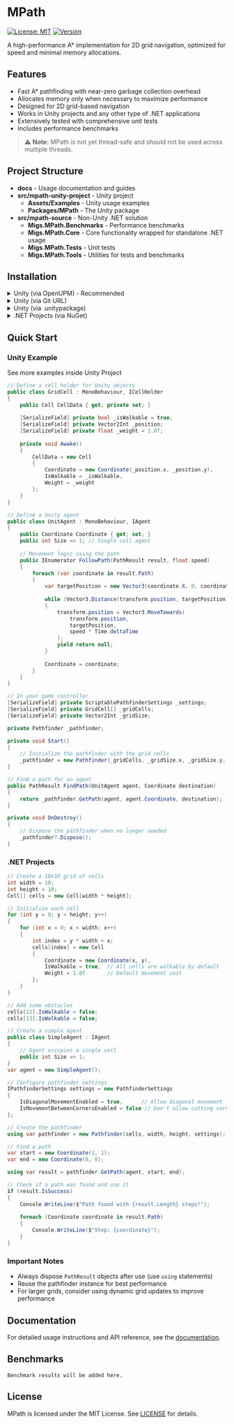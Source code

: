 # MPath

[![License: MIT](https://img.shields.io/badge/License-MIT-green.svg)](https://opensource.org/licenses/MIT)
[![Version](https://img.shields.io/badge/Version-1.0.0-blue.svg)](src/mpath-unity-project/Packages/MPath/package.json)

A high-performance A* implementation for 2D grid navigation, optimized for speed and minimal memory allocations.

## Features

- Fast A* pathfinding with near-zero garbage collection overhead
- Allocates memory only when necessary to maximize performance
- Designed for 2D grid-based navigation
- Works in Unity projects and any other type of .NET applications
- Extensively tested with comprehensive unit tests
- Includes performance benchmarks

> ⚠️ **Note:** MPath is not yet thread-safe and should not be used across multiple threads.

## Project Structure

- **docs** - Usage documentation and guides
- **src/mpath-unity-project** - Unity project
  - **Assets/Examples** - Unity usage examples
  - **Packages/MPath** - The Unity package
- **src/mpath-source** - Non-Unity .NET solution
  - **Migs.MPath.Benchmarks** - Performance benchmarks
  - **Migs.MPath.Core** - Core functionality wrapped for standalone .NET usage
  - **Migs.MPath.Tests** - Unit tests
  - **Migs.MPath.Tools** - Utilities for tests and benchmarks

## Installation

<details>
<summary>Unity (via OpenUPM) - Recommended</summary>

### Option 1: Using OpenUPM CLI

1. Install the [OpenUPM CLI](https://openupm.com/docs/getting-started.html#installing-openupm-cli)
2. Run the following command in your Unity project folder:
   ```
   openupm add com.migsweb.mpath
   ```

### Option 2: Manual Installation via manifest.json

1. Open your Unity project's `Packages/manifest.json` file
2. Add the OpenUPM registry and the package to the file:
   ```json
   {
     "scopedRegistries": [
       {
         "name": "OpenUPM",
         "url": "https://package.openupm.com",
         "scopes": [
           "com.migsweb.mpath"
         ]
       }
     ],
     "dependencies": {
       "com.migsweb.mpath": "1.0.0",
       // ... other dependencies
     }
   }
   ```
3. Save the file and Unity will automatically download and install the package
</details>

<details>
<summary>Unity (via Git URL)</summary>

Add MPath to your project via the Unity Package Manager:

1. Open the Package Manager window in Unity (Window > Package Manager)
2. Click the "+" button and select "Add package from git URL..."
3. Enter the following URL:
   ```
   https://github.com/migus88/MPath.git?path=/src/mpath-unity-project/Packages/MPath
   ```

To use a specific version, append a tag with version (e.g `1.0.0`) to the URL:
   ```
   https://github.com/migus88/MPath.git?path=/src/mpath-unity-project/Packages/MPath#1.0.0
   ```
</details>

<details>
<summary>Unity (via .unitypackage)</summary>

1. Download the latest `.unitypackage` from the [Releases](https://github.com/migus88/MPath/releases) page
2. Import it into your Unity project (Assets > Import Package > Custom Package)
</details>

<details>
<summary>.NET Projects (via NuGet)</summary>

### Option 1: Using Package Manager Console (Visual Studio)

```powershell
Install-Package Migs.MPath
```

### Option 2: Using .NET CLI

```bash
dotnet add package Migs.MPath
```
</details>

## Quick Start

### Unity Example

See more examples inside Unity Project

```csharp
// Define a cell holder for Unity objects
public class GridCell : MonoBehaviour, ICellHolder
{
    public Cell CellData { get; private set; }
    
    [SerializeField] private bool _isWalkable = true;
    [SerializeField] private Vector2Int _position;
    [SerializeField] private float _weight = 1.0f;
    
    private void Awake()
    {
        CellData = new Cell
        {
            Coordinate = new Coordinate(_position.x, _position.y),
            IsWalkable = _isWalkable,
            Weight = _weight
        };
    }
}

// Define a Unity agent
public class UnitAgent : MonoBehaviour, IAgent
{
    public Coordinate Coordinate { get; set; }
    public int Size => 1; // Single cell agent
    
    // Movement logic using the path
    public IEnumerator FollowPath(PathResult result, float speed)
    {
        foreach (var coordinate in result.Path)
        {
            var targetPosition = new Vector3(coordinate.X, 0, coordinate.Y);
            
            while (Vector3.Distance(transform.position, targetPosition) > 0.01f)
            {
                transform.position = Vector3.MoveTowards(
                    transform.position, 
                    targetPosition,
                    speed * Time.deltaTime
                );
                yield return null;
            }
            
            Coordinate = coordinate;
        }
    }
}

// In your game controller
[SerializeField] private ScriptablePathfinderSettings _settings;
[SerializeField] private GridCell[] _gridCells;
[SerializeField] private Vector2Int _gridSize;

private Pathfinder _pathfinder;

private void Start()
{
    // Initialize the pathfinder with the grid cells
    _pathfinder = new Pathfinder(_gridCells, _gridSize.x, _gridSize.y, _settings);
}

// Find a path for an agent
public PathResult FindPath(UnitAgent agent, Coordinate destination)
{
    return _pathfinder.GetPath(agent, agent.Coordinate, destination);
}

private void OnDestroy()
{
    // Dispose the pathfinder when no longer needed
    _pathfinder?.Dispose();
}
```

### .NET Projects

```csharp
// Create a 10x10 grid of cells
int width = 10;
int height = 10;
Cell[] cells = new Cell[width * height];

// Initialize each cell
for (int y = 0; y < height; y++)
{
    for (int x = 0; x < width; x++)
    {
        int index = y * width + x;
        cells[index] = new Cell
        {
            Coordinate = new Coordinate(x, y),
            IsWalkable = true,  // All cells are walkable by default
            Weight = 1.0f       // Default movement cost
        };
    }
}

// Add some obstacles
cells[12].IsWalkable = false;
cells[13].IsWalkable = false;

// Create a simple agent
public class SimpleAgent : IAgent
{
    // Agent occupies a single cell
    public int Size => 1;
}
var agent = new SimpleAgent();

// Configure pathfinder settings
IPathfinderSettings settings = new PathfinderSettings
{
    IsDiagonalMovementEnabled = true,      // Allow diagonal movement
    IsMovementBetweenCornersEnabled = false // Don't allow cutting corners
};

// Create the pathfinder
using var pathfinder = new Pathfinder(cells, width, height, settings);

// Find a path
var start = new Coordinate(1, 1);
var end = new Coordinate(8, 8);

using var result = pathfinder.GetPath(agent, start, end);

// Check if a path was found and use it
if (result.IsSuccess)
{
    Console.WriteLine($"Path found with {result.Length} steps!");
    
    foreach (Coordinate coordinate in result.Path)
    {
        Console.WriteLine($"Step: {coordinate}");
    }
}
```

### Important Notes

- Always dispose `PathResult` objects after use (use `using` statements)
- Reuse the pathfinder instance for best performance
- For larger grids, consider using dynamic grid updates to improve performance

## Documentation

For detailed usage instructions and API reference, see the [documentation](docs/README.md).

## Benchmarks

```
Benchmark results will be added here.
```

## License

MPath is licensed under the MIT License. See [LICENSE](LICENSE) for details.